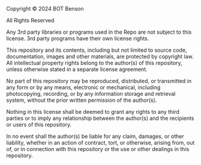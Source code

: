 Copyright © 2024 BOT Benson

All Rights Reserved

Any 3rd party libraries or programs used in the Repo are not subject to this license. 3rd party programs have their own license rights. 

This repository and its contents, including but not limited to source code, documentation, images and other materials, are protected by copyright law. All intellectual property rights belong to the author(s) of this repository, unless otherwise stated in a separate license agreement. 

No part of this repository may be reproduced, distributed, or transmitted in any form or by any means, electronic or mechanical, including photocopying, recording, or by any information storage and retrieval system, without the prior written permission of the author(s).

Nothing in this license shall be deemed to grant any rights to any third parties or to imply any relationship between the author(s) and the recipients or users of this repository.

In no event shall the author(s) be liable for any claim, damages, or other liability, whether in an action of contract, tort, or otherwise, arising from, out of, or in connection with this repository or the use or other dealings in this repository.
